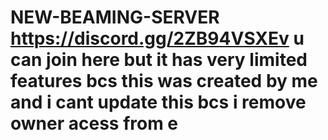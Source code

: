 # NEW-BEAMING-SERVER https://discord.gg/2ZB94VSXEv u can join here but it has very limited features bcs this was created by me and i cant update this bcs i remove owner acess from e
